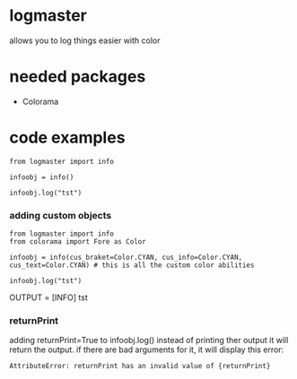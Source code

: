 # logmaster
allows you to log things easier with color

# needed packages
- Colorama

# code examples

```
from logmaster import info

infoobj = info()

infoobj.log("tst")
```


### adding custom objects
```
from logmaster import info
from colorama import Fore as Color

infoobj = info(cus_braket=Color.CYAN, cus_info=Color.CYAN, cus_text=Color.CYAN) # this is all the custom color abilities

infoobj.log("tst")
```

OUTPUT = [INFO]  tst
### returnPrint
adding returnPrint=True to infoobj.log() instead of printing ther output it will return the output.
if there are bad arguments for it, it will display this error:
```
AttributeError: returnPrint has an invalid value of {returnPrint}
```
